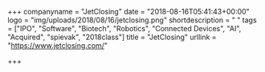 +++
companyname = "JetClosing"
date = "2018-08-16T05:41:43+00:00"
logo = "img/uploads/2018/08/16/jetclosing.png"
shortdescription = " "
tags = ["IPO", "Software", "Biotech", "Robotics", "Connected Devices", "AI", "Acquired", "spievak", "2018class"]
title = "JetClosing"
urllink = "https://www.jetclosing.com/"

+++
